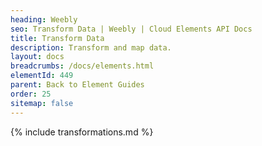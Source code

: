 ```yaml
---
heading: Weebly
seo: Transform Data | Weebly | Cloud Elements API Docs
title: Transform Data
description: Transform and map data.
layout: docs
breadcrumbs: /docs/elements.html
elementId: 449
parent: Back to Element Guides
order: 25
sitemap: false
---
```


{% include transformations.md %}
